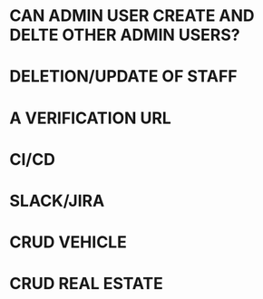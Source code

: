 # CAN ADMIN USER CREATE AND DELTE OTHER ADMIN USERS?
# DELETION/UPDATE OF STAFF
# A VERIFICATION URL
# CI/CD
# SLACK/JIRA
# CRUD VEHICLE
# CRUD REAL ESTATE